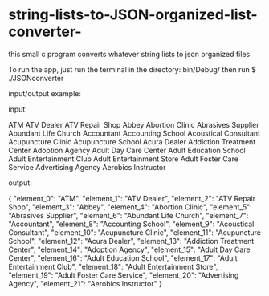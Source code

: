 # string-lists-to-JSON-organized-list-converter-
this small c program converts whatever string lists to json organized files

To run the app, just run the terminal in the directory: bin/Debug/
then run $ ./JSONconverter 

input/output example: 


input: 

ATM
ATV Dealer
ATV Repair Shop
Abbey
Abortion Clinic
Abrasives Supplier
Abundant Life Church
Accountant
Accounting School
Acoustical Consultant
Acupuncture Clinic
Acupuncture School
Acura Dealer
Addiction Treatment Center
Adoption Agency
Adult Day Care Center
Adult Education School
Adult Entertainment Club
Adult Entertainment Store
Adult Foster Care Service
Advertising Agency
Aerobics Instructor

output: 

{ 
"element_0": "ATM", 
"element_1": "ATV Dealer", 
"element_2": "ATV Repair Shop", 
"element_3": "Abbey", 
"element_4": "Abortion Clinic", 
"element_5": "Abrasives Supplier", 
"element_6": "Abundant Life Church", 
"element_7": "Accountant", 
"element_8": "Accounting School", 
"element_9": "Acoustical Consultant", 
"element_10": "Acupuncture Clinic", 
"element_11": "Acupuncture School", 
"element_12": "Acura Dealer", 
"element_13": "Addiction Treatment Center", 
"element_14": "Adoption Agency", 
"element_15": "Adult Day Care Center", 
"element_16": "Adult Education School", 
"element_17": "Adult Entertainment Club", 
"element_18": "Adult Entertainment Store", 
"element_19": "Adult Foster Care Service", 
"element_20": "Advertising Agency", 
"element_21": "Aerobics Instructor"
}
